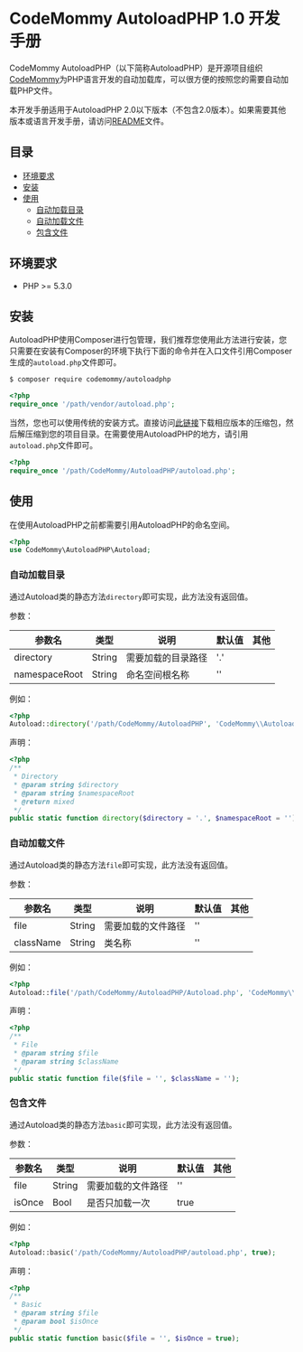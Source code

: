 # CodeMommy AutoloadPHP 1.0 开发手册

CodeMommy AutoloadPHP（以下简称AutoloadPHP）是开源项目组织[CodeMommy](http://www.codemommy.com)为PHP语言开发的自动加载库，可以很方便的按照您的需要自动加载PHP文件。

本开发手册适用于AutoloadPHP 2.0以下版本（不包含2.0版本）。如果需要其他版本或语言开发手册，请访问[README](../README.md)文件。

## 目录

- [环境要求](#环境要求)
- [安装](#安装)
- [使用](#使用)
  - [自动加载目录](#自动加载目录)
  - [自动加载文件](#自动加载文件)
  - [包含文件](#包含文件)

## 环境要求

- PHP >= 5.3.0

## 安装

AutoloadPHP使用Composer进行包管理，我们推荐您使用此方法进行安装，您只需要在安装有Composer的环境下执行下面的命令并在入口文件引用Composer生成的`autoload.php`文件即可。

```bash
$ composer require codemommy/autoloadphp
```

```php
<?php
require_once '/path/vendor/autoload.php';
```

当然，您也可以使用传统的安装方式。直接访问[此链接](https://github.com/CodeMommy/AutoloadPHP/releases)下载相应版本的压缩包，然后解压缩到您的项目目录。在需要使用AutoloadPHP的地方，请引用`autoload.php`文件即可。

```php
<?php
require_once '/path/CodeMommy/AutoloadPHP/autoload.php';
```

## 使用

在使用AutoloadPHP之前都需要引用AutoloadPHP的命名空间。

```php
<?php
use CodeMommy\AutoloadPHP\Autoload;
```

### 自动加载目录

通过Autoload类的静态方法`directory`即可实现，此方法没有返回值。

参数：

| 参数名 | 类型 | 说明 | 默认值 | 其他 |
| --- | --- | --- | --- |--- |
| directory | String | 需要加载的目录路径 | '.' | |
| namespaceRoot | String |命名空间根名称 | '' | |

例如：

```php
<?php
Autoload::directory('/path/CodeMommy/AutoloadPHP', 'CodeMommy\\AutoloadPHP');
```

声明：

```php
<?php
/**
 * Directory
 * @param string $directory
 * @param string $namespaceRoot
 * @return mixed
 */
public static function directory($directory = '.', $namespaceRoot = '');
```

### 自动加载文件

通过Autoload类的静态方法`file`即可实现，此方法没有返回值。

参数：

| 参数名 | 类型 | 说明 | 默认值 | 其他 |
| --- | --- | --- | --- |--- |
| file | String | 需要加载的文件路径 | '' | |
| className | String | 类名称 | '' | |

例如：

```php
<?php
Autoload::file('/path/CodeMommy/AutoloadPHP/Autoload.php', 'CodeMommy\\AutoloadPHP\\Autoload');
```

声明：

```php
<?php
/**
 * File
 * @param string $file
 * @param string $className
 */
public static function file($file = '', $className = '');
```

### 包含文件

通过Autoload类的静态方法`basic`即可实现，此方法没有返回值。

参数：

| 参数名 | 类型 | 说明 | 默认值 | 其他 |
| --- | --- | --- | --- |--- |
| file | String | 需要加载的文件路径 | '' | |
| isOnce | Bool | 是否只加载一次 | true | |

例如：

```php
<?php
Autoload::basic('/path/CodeMommy/AutoloadPHP/autoload.php', true);
```

声明：

```php
<?php
/**
 * Basic
 * @param string $file
 * @param bool $isOnce
 */
public static function basic($file = '', $isOnce = true);
```